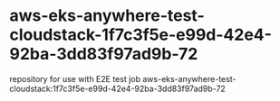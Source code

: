 # aws-eks-anywhere-test-cloudstack-1f7c3f5e-e99d-42e4-92ba-3dd83f97ad9b-72
repository for use with E2E test job aws-eks-anywhere-test-cloudstack:1f7c3f5e-e99d-42e4-92ba-3dd83f97ad9b-72
